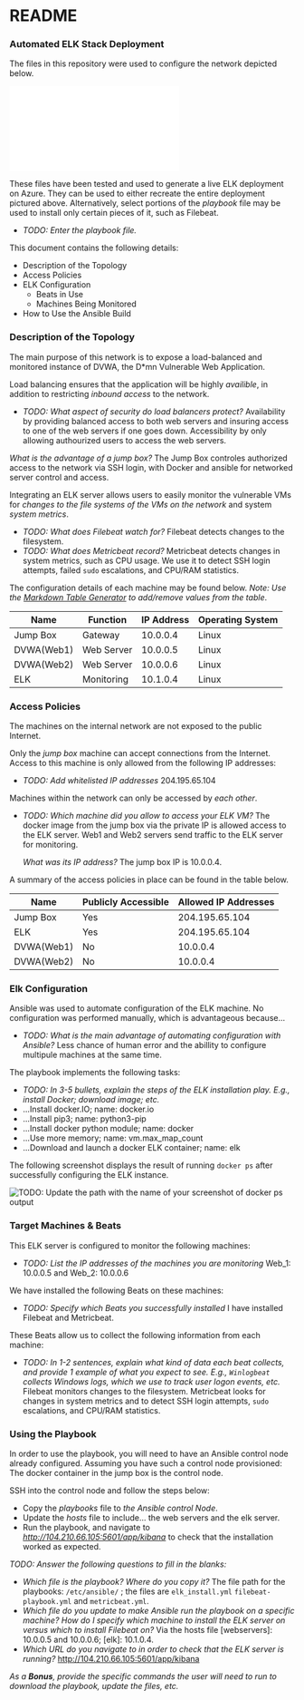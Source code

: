 # README

### Automated ELK Stack Deployment

The files in this repository were used to configure the network depicted below.

![TODO: Update the path with the name of your diagram](/master/Images/Network_Diagram.drawio.pdf)

These files have been tested and used to generate a live ELK deployment on Azure. They can be used to either recreate the entire deployment pictured above. Alternatively, select portions of the _playbook_ file may be used to install only certain pieces of it, such as Filebeat.

- _TODO: Enter the playbook file._

This document contains the following details:

- Description of the Topology
- Access Policies
- ELK Configuration
  - Beats in Use
  - Machines Being Monitored
- How to Use the Ansible Build

### Description of the Topology

The main purpose of this network is to expose a load-balanced and monitored instance of DVWA, the D*mn Vulnerable Web Application.

Load balancing ensures that the application will be highly _availible_, in addition to restricting _inbound access_ to the network.

- _TODO: What aspect of security do load balancers protect?_
 Availability by providing balanced access to both web servers and insuring access to one of the web servers if one goes down. Accessibility by only allowing authourized users to access the web servers.

_What is the advantage of a jump box?_ The Jump Box controles authorized access to the network via SSH login, with Docker and ansible for networked server control and access.

Integrating an ELK server allows users to easily monitor the vulnerable VMs for _changes to the file systems of the VMs on the network_ and system _system metrics_.

- _TODO: What does Filebeat watch for?_ Filebeat detects changes to the filesystem.
- _TODO: What does Metricbeat record?_ Metricbeat detects changes in system metrics, such as CPU usage. We use it to detect SSH login attempts, failed `sudo` escalations, and CPU/RAM statistics.

The configuration details of each machine may be found below.
_Note: Use the [Markdown Table Generator](http://www.tablesgenerator.com/markdown_tables) to add/remove values from the table_.

| Name     | Function | IP Address | Operating System |
|----------|----------|------------|------------------|
| Jump Box | Gateway  | 10.0.0.4   | Linux            |
|DVWA(Web1)|Web Server| 10.0.0.5   | Linux            |
|DVWA(Web2)|Web Server| 10.0.0.6   | Linux            |
| ELK      |Monitoring| 10.1.0.4   | Linux            |

### Access Policies

The machines on the internal network are not exposed to the public Internet.

Only the _jump box_ machine can accept connections from the Internet. Access to this machine is only allowed from the following IP addresses:

- _TODO: Add whitelisted IP addresses_  204.195.65.104

Machines within the network can only be accessed by _each other_.

- _TODO: Which machine did you allow to access your ELK VM?_ The docker image from the jump box via the private IP is allowed access to the ELK server. Web1 and Web2 servers send traffic to the ELK server for monitoring.

  _What was its IP address?_ The jump box IP is 10.0.0.4.

A summary of the access policies in place can be found in the table below.

| Name     | Publicly Accessible | Allowed IP Addresses |
|----------|---------------------|----------------------|
| Jump Box | Yes                 | 204.195.65.104       |
| ELK      | Yes                 | 204.195.65.104       |
|DVWA(Web1)| No                  | 10.0.0.4             |
|DVWA(Web2)| No                  | 10.0.0.4             |

### Elk Configuration

Ansible was used to automate configuration of the ELK machine. No configuration was performed manually, which is advantageous because...

- _TODO: What is the main advantage of automating configuration with Ansible?_ Less chance of human error and the abillity to configure multipule machines at the same time.

The playbook implements the following tasks:

- _TODO: In 3-5 bullets, explain the steps of the ELK installation play. E.g., install Docker; download image; etc._
- ...Install docker.IO; name: docker.io
- ...Install pip3; name: python3-pip
- ...Install docker python module; name: docker
- ...Use more memory; name: vm.max_map_count
- ...Download and launch a docker ELK container; name: elk

The following screenshot displays the result of running `docker ps` after successfully configuring the ELK instance.

![TODO: Update the path with the name of your screenshot of docker ps output](Images/docker_ps_output.png)

### Target Machines & Beats

This ELK server is configured to monitor the following machines:

- _TODO: List the IP addresses of the machines you are monitoring_ Web_1: 10.0.0.5 and Web_2: 10.0.0.6

We have installed the following Beats on these machines:

- _TODO: Specify which Beats you successfully installed_
I have installed Filebeat and Metricbeat.

These Beats allow us to collect the following information from each machine:

- _TODO: In 1-2 sentences, explain what kind of data each beat collects, and provide 1 example of what you expect to see. E.g., `Winlogbeat` collects Windows logs, which we use to track user logon events, etc._
Filebeat monitors changes to the filesystem. Metricbeat looks for changes in system metrics and to detect SSH login attempts, `sudo` escalations, and CPU/RAM statistics.

### Using the Playbook

In order to use the playbook, you will need to have an Ansible control node already configured. Assuming you have such a control node provisioned: The docker container in the jump box is the control node.

SSH into the control node and follow the steps below:

- Copy the _playbooks_ file to _the Ansible control Node_.
- Update the _hosts_ file to include... the web servers and the elk server.
- Run the playbook, and navigate to _<http://104.210.66.105:5601/app/kibana>_ to check that the installation worked as expected.

_TODO: Answer the following questions to fill in the blanks:_

- _Which file is the playbook? Where do you copy it?_ The file path for the playbooks: `/etc/ansible/` ; the files are `elk_install.yml` `filebeat-playbook.yml` and `metricbeat.yml`.
- _Which file do you update to make Ansible run the playbook on a specific machine? How do I specify which machine to install the ELK server on versus which to install Filebeat on?_ Via the hosts file [webservers]: 10.0.0.5 and 10.0.0.6; [elk]: 10.1.0.4.
- _Which URL do you navigate to in order to check that the ELK server is running?_ <http://104.210.66.105:5601/app/kibana>

_As a **Bonus**, provide the specific commands the user will need to run to download the playbook, update the files, etc._
